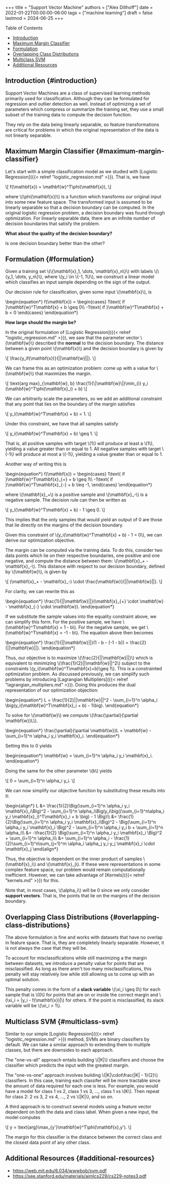 +++
title = "Support Vector Machine"
authors = ["Alex Dillhoff"]
date = 2022-01-22T00:00:00-06:00
tags = ["machine learning"]
draft = false
lastmod = 2024-06-25
+++

<div class="ox-hugo-toc toc">

<div class="heading">Table of Contents</div>

- [Introduction](#introduction)
- [Maximum Margin Classifier](#maximum-margin-classifier)
- [Formulation](#formulation)
- [Overlapping Class Distributions](#overlapping-class-distributions)
- [Multiclass SVM](#multiclass-svm)
- [Additional Resources](#additional-resources)

</div>
<!--endtoc-->



## Introduction {#introduction}

Support Vector Machines are a class of supervised learning methods primarily used for classification. Although they can be formulated for regression and outlier detection as well. Instead of optimizing a set of parameters which compress or summarize the training set, they use a small subset of the training data to compute the decision function.

They rely on the data being linearly separable, so feature transformations are critical for problems in which the original representation of the data is not linearly separable.


## Maximum Margin Classifier {#maximum-margin-classifier}

Let's start with a simple classification model as we studied with [Logistic Regression]({{< relref "logistic_regression.md" >}}). That is, we have

\\[
f(\mathbf{x}) = \mathbf{w}^T\phi(\mathbf{x}),
\\]

where \\(\phi(\mathbf{x})\\) is a function which transforms our original input into some new feature space. The transformed input is assumed to be linearly separable so that a decision boundary can be computed. In the original logistic regression problem, a decision boundary was found through optimization. For linearly separable data, there are an infinite number of decision boundaries that satisfy the problem.

**What about the quality of the decision boundary?**

Is one decision boundary better than the other?


## Formulation {#formulation}

Given a training set \\(\\{\mathbf{x}\_1, \dots, \mathbf{x}\_n\\}\\) with labels \\(\\{y\_1, \dots, y\_n\\}\\), where \\(y\_i \in \\{-1, 1\\}\\), we construct a linear model which classifies an input sample depending on the sign of the output.

Our decision rule for classification, given some input \\(\mathbf{x}\\), is

\begin{equation\*}
f(\mathbf{x}) =
\begin{cases}
1\text{ if }\mathbf{w}^T\mathbf{x} + b \geq 0\\\\
-1\text{ if }\mathbf{w}^T\mathbf{x} + b < 0
\end{cases}
\end{equation\*}

**How large should the margin be?**

In the original formulation of [Logistic Regression]({{< relref "logistic_regression.md" >}}), we saw that the parameter vector \\(\mathbf{w}\\) described the **normal** to the decision boundary. The distance between a given point \\(\mathbf{x}\\) and the decision boundary is given by

\\[
\frac{y\_if(\mathbf{x})}{||\mathbf{w}||}.
\\]

We can frame this as an optimization problem: come up with a value for \\(\mathbf{w}\\) that maximizes the margin.

\\[
\text{arg max}\_{\mathbf{w}, b} \frac{1}{\\|\mathbf{w}\\|}\min\_{i} y\_i (\mathbf{w}^T\phi(\mathbf{x}\_i) + b)
\\]

We can arbitrarily scale the parameters, so we add an additional constraint that any point that lies on the boundary of the margin satisfies

\\[
y\_i(\mathbf{w}^T\mathbf{x} + b) = 1.
\\]

Under this constraint, we have that all samples satisfy

\\[
y\_i(\mathbf{w}^T\mathbf{x} + b) \geq 1.
\\]

That is, all positive samples with target \\(1\\) will produce at least a \\(1\\), yielding a value greater than or equal to 1. All negative samples with target \\(-1\\) will produce at most a \\(-1\\), yielding a value greater than or equal to 1.

Another way of writing this is

\begin{equation\*}
f(\mathbf{x}) =
\begin{cases}
1\text{ if }\mathbf{w}^T\mathbf{x}\_{+} + b \geq 1\\\\
-1\text{ if }\mathbf{w}^T\mathbf{x}\_{-} + b \leq -1,
\end{cases}
\end{equation\*}

where \\(\mathbf{x}\_+\\) is a positive sample and \\(\mathbf{x}\_-\\) is a negative sample. The decision rule can then be written as

\\[
y\_i(\mathbf{w}^T\mathbf{x} + b) - 1 \geq 0.
\\]

This implies that the only samples that would yield an output of 0 are those that lie directly on the margins of the decision boundary.

Given this constraint of \\(y\_i(\mathbf{w}^T\mathbf{x} + b) - 1 = 0\\), we can derive our optimization objective.

The margin can be computed via the training data. To do this, consider two data points which lie on their respective boundaries, one positive and one negative, and compute the distance between them: \\(\mathbf{x}\_+ - \mathbf{x}\_-\\). This distance with respect to our decision boundary, defined by \\(\mathbf{w}\\), is given by

\\[
(\mathbf{x}\_+ - \mathbf{x}\_-) \cdot \frac{\mathbf{w}}{||\mathbf{w}||}.
\\]

For clarity, we can rewrite this as

\begin{equation\*}
\frac{1}{||\mathbf{w}||}(\mathbf{x}\_{+} \cdot \mathbf{w} - \mathbf{x}\_{-} \cdot \mathbf{w}).
\end{equation\*}

If we substitute the sample values into the equality constraint above, we can simplify this form. For the positive sample, we have \\(\mathbf{w}^T\mathbf{x} = 1 - b\\). For the negative sample, we get \\(\mathbf{w}^T\mathbf{x} = -1 - b\\). The equation above then becomes

\begin{equation\*}
\frac{1}{||\mathbf{w}||}(1 - b - (-1 - b)) = \frac{2}{||\mathbf{w}||}.
\end{equation\*}

Thus, our objective is to maximize \\(\frac{2}{||\mathbf{w}||}\\) which is equivalent to minimizing \\(\frac{1}{2}||\mathbf{w}||^2\\) subject to the constraints \\(y\_i(\mathbf{w}^T\mathbf{x}+b)\geq 1\\). This is a constrainted optimization problem. As discussed previously, we can simplify such problems by introducing [Lagrangian Multipliers]({{< relref "lagrangian_multipliers.md" >}}). Doing this produces the dual representation of our optimization objection:

\begin{equation\*}
L = \frac{1}{2}||\mathbf{w}||^2 - \sum\_{i=1}^n \alpha\_i \big(y\_i(\mathbf{w}^T\mathbf{x}\_i + b) - 1\big).
\end{equation\*}

To solve for \\(\mathbf{w}\\) we compute \\(\frac{\partial}{\partial \mathbf{w}}L\\).

\begin{equation\*}
\frac{\partial}{\partial \mathbf{w}}L = \mathbf{w} - \sum\_{i=1}^n \alpha\_i y\_i \mathbf{x}\_i.
\end{equation\*}

Setting this to 0 yields

\begin{equation\*}
\mathbf{w} = \sum\_{i=1}^n \alpha\_i y\_i \mathbf{x}\_i.
\end{equation\*}

Doing the same for the other parameter \\(b\\) yields

\\[
0 = \sum\_{i=1}^n \alpha\_i y\_i.
\\]

We can now simplify our objective function by substituting these results into it:

\begin{align\*}
L &= \frac{1}{2}\Big(\sum\_{i=1}^n \alpha\_i y\_i \mathbf{x}\_i\Big)^2 - \sum\_{i=1}^n \alpha\_i\Big(y\_i\big((\sum\_{i=1}^n\alpha\_i y\_i \mathbf{x}\_i)^T\mathbf{x}\_i + b \big) - 1 \Big)\\\\
&= \frac{1}{2}\Big(\sum\_{i=1}^n \alpha\_i y\_i \mathbf{x}\_i\Big)^2 - \Big(\sum\_{i=1}^n \alpha\_i y\_i \mathbf{x}\_i \Big)^2 - \sum\_{i=1}^n \alpha\_i y\_i b + \sum\_{i=1}^n \alpha\_i\\\\
&= -\frac{1}{2} \Big(\sum\_{i=1}^n \alpha\_i y\_i \mathbf{x}\_i \Big)^2 + \sum\_{i=1}^n \alpha\_i\\\\
&= \sum\_{i=1}^n \alpha\_i - \frac{1}{2}\sum\_{i=1}^n\sum\_{j=1}^m \alpha\_i \alpha\_j y\_i y\_j \mathbf{x}\_i \cdot \mathbf{x}\_j
\end{align\*}

Thus, the objective is dependent on the inner product of samples \\(\mathbf{x}\_i\\) and \\(\mathbf{x}\_j\\). If these were representations in some complex feature space, our problem would remain computationally inefficient. However, we can take advantage of [Kernels]({{< relref "kernels.md" >}}) for this.

Note that, in most cases, \\(\alpha\_i\\) will be 0 since we only consider **support vectors**. That is, the points that lie on the margins of the decision boundary.


## Overlapping Class Distributions {#overlapping-class-distributions}

The above formulation is fine and works with datasets that have no overlap in feature space.
That is, they are completely linearly separable.
However, it is not always the case that they will be.

To account for misclassifications while still maximizing a the margin between datasets, we introduce a penalty value for points that are misclassified.
As long as there aren't too many misclassifications, this penalty will stay relatively low while still allowing us to come up with an optimal solution.

This penalty comes in the form of a **slack variable** \\(\xi\_i \geq 0\\) for each sample that is \\(0\\) for points that are on or inside the correct margin and \\(\xi\_i = |y\_i - f(\mathbf{x})|\\) for others.
If the point is misclassified, its slack variable will be \\(\xi\_i > 1\\).


## Multiclass SVM {#multiclass-svm}

Similar to our simple [Logistic Regression]({{< relref "logistic_regression.md" >}}) method, SVMs are binary classifiers by default. We can take a similar approach to extending them to multiple classes, but there are downsides to each approach.

The "one-vs-all" approach entails building \\(|K|\\) classifiers and choose the classifier which predicts the input with the greatest margin.

The "one-vs-one" approach involves building \\(|K|\cdot\frac{|K| - 1}{2}\\) classifiers. In this case, training each classifer will be more tractable since the amount of data required for each one is less. For example, you would have a model for class 1 vs 2, class 1 vs 3, ..., class 1 vs \\(K\\). Then repeat for class 2: 2 vs 3, 2 vs 4, ..., 2 vs \\(|K|\\), and so on.

A third approach is to construct several models using a feature vector dependent on both the data and class label. When given a new input, the model computes

\\[
y = \text{arg}\max\_{y'}\mathbf{w}^T\phi(\mathbf{x},y').
\\]

The margin for this classifier is the distance between the correct class and the closest data point of any other class.


## Additional Resources {#additional-resources}

-   <https://web.mit.edu/6.034/wwwbob/svm.pdf>
-   <https://see.stanford.edu/materials/aimlcs229/cs229-notes3.pdf>

